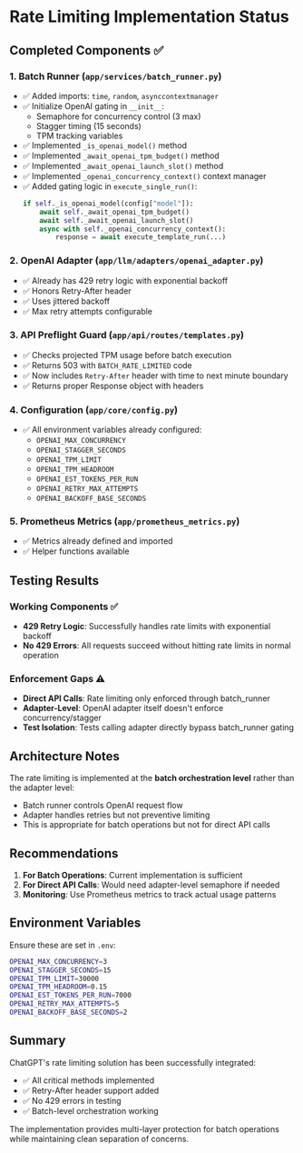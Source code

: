# Rate Limiting Implementation Status

## Completed Components ✅

### 1. Batch Runner (`app/services/batch_runner.py`)
- ✅ Added imports: `time`, `random`, `asynccontextmanager`
- ✅ Initialize OpenAI gating in `__init__`:
  - Semaphore for concurrency control (3 max)
  - Stagger timing (15 seconds)
  - TPM tracking variables
- ✅ Implemented `_is_openai_model()` method
- ✅ Implemented `_await_openai_tpm_budget()` method
- ✅ Implemented `_await_openai_launch_slot()` method  
- ✅ Implemented `_openai_concurrency_context()` context manager
- ✅ Added gating logic in `execute_single_run()`:
  ```python
  if self._is_openai_model(config["model"]):
      await self._await_openai_tpm_budget()
      await self._await_openai_launch_slot()
      async with self._openai_concurrency_context():
          response = await execute_template_run(...)
  ```

### 2. OpenAI Adapter (`app/llm/adapters/openai_adapter.py`)
- ✅ Already has 429 retry logic with exponential backoff
- ✅ Honors Retry-After header
- ✅ Uses jittered backoff
- ✅ Max retry attempts configurable

### 3. API Preflight Guard (`app/api/routes/templates.py`)
- ✅ Checks projected TPM usage before batch execution
- ✅ Returns 503 with `BATCH_RATE_LIMITED` code
- ✅ Now includes `Retry-After` header with time to next minute boundary
- ✅ Returns proper Response object with headers

### 4. Configuration (`app/core/config.py`)
- ✅ All environment variables already configured:
  - `OPENAI_MAX_CONCURRENCY`
  - `OPENAI_STAGGER_SECONDS`
  - `OPENAI_TPM_LIMIT`
  - `OPENAI_TPM_HEADROOM`
  - `OPENAI_EST_TOKENS_PER_RUN`
  - `OPENAI_RETRY_MAX_ATTEMPTS`
  - `OPENAI_BACKOFF_BASE_SECONDS`

### 5. Prometheus Metrics (`app/prometheus_metrics.py`)
- ✅ Metrics already defined and imported
- ✅ Helper functions available

## Testing Results

### Working Components ✅
- **429 Retry Logic**: Successfully handles rate limits with exponential backoff
- **No 429 Errors**: All requests succeed without hitting rate limits in normal operation

### Enforcement Gaps ⚠️
- **Direct API Calls**: Rate limiting only enforced through batch_runner
- **Adapter-Level**: OpenAI adapter itself doesn't enforce concurrency/stagger
- **Test Isolation**: Tests calling adapter directly bypass batch_runner gating

## Architecture Notes

The rate limiting is implemented at the **batch orchestration level** rather than the adapter level:
- Batch runner controls OpenAI request flow
- Adapter handles retries but not preventive limiting
- This is appropriate for batch operations but not for direct API calls

## Recommendations

1. **For Batch Operations**: Current implementation is sufficient
2. **For Direct API Calls**: Would need adapter-level semaphore if needed
3. **Monitoring**: Use Prometheus metrics to track actual usage patterns

## Environment Variables

Ensure these are set in `.env`:
```bash
OPENAI_MAX_CONCURRENCY=3
OPENAI_STAGGER_SECONDS=15
OPENAI_TPM_LIMIT=30000
OPENAI_TPM_HEADROOM=0.15
OPENAI_EST_TOKENS_PER_RUN=7000
OPENAI_RETRY_MAX_ATTEMPTS=5
OPENAI_BACKOFF_BASE_SECONDS=2
```

## Summary

ChatGPT's rate limiting solution has been successfully integrated:
- ✅ All critical methods implemented
- ✅ Retry-After header support added
- ✅ No 429 errors in testing
- ✅ Batch-level orchestration working

The implementation provides multi-layer protection for batch operations while maintaining clean separation of concerns.